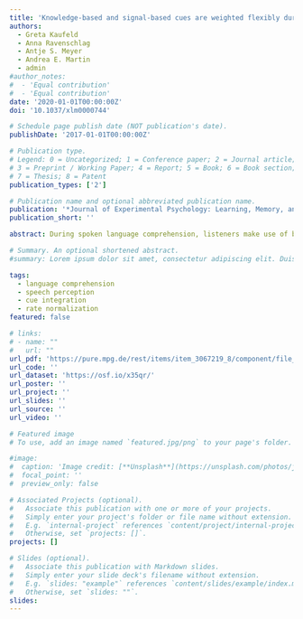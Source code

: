 ```yaml
---
title: 'Knowledge-based and signal-based cues are weighted flexibly during spoken language comprehension.'
authors:
  - Greta Kaufeld
  - Anna Ravenschlag
  - Antje S. Meyer
  - Andrea E. Martin
  - admin
#author_notes:
#  - 'Equal contribution'
#  - 'Equal contribution'
date: '2020-01-01T00:00:00Z'
doi: '10.1037/xlm0000744'

# Schedule page publish date (NOT publication's date).
publishDate: '2017-01-01T00:00:00Z'

# Publication type.
# Legend: 0 = Uncategorized; 1 = Conference paper; 2 = Journal article;
# 3 = Preprint / Working Paper; 4 = Report; 5 = Book; 6 = Book section;
# 7 = Thesis; 8 = Patent
publication_types: ['2']

# Publication name and optional abbreviated publication name.
publication: '*Journal of Experimental Psychology: Learning, Memory, and Cognition, 46*(3), 549-562, doi:10.1037/xlm0000744'
publication_short: ''

abstract: During spoken language comprehension, listeners make use of both knowledge-based and signal-based sources of information, but little is known about how cues from these distinct levels of representational hierarchy are weighted and integrated online. In an eye-tracking experiment using the visual world paradigm, we investigated the flexible weighting and integration of morphosyntactic gender marking (a knowledge-based cue) and contextual speech rate (a signal-based cue). We observed that participants used the morphosyntactic cue immediately to make predictions about upcoming referents, even in the presence of uncertainty about the cue’s reliability. Moreover, we found speech rate normalization effects in participants’ gaze patterns even in the presence of preceding morphosyntactic information. These results demonstrate that cues are weighted and integrated flexibly online, rather than adhering to a strict hierarchy. We further found rate normalization effects in the looking behavior of participants who showed a strong behavioral preference for the morphosyntactic gender cue. This indicates that rate normalization effects are robust and potentially automatic. We discuss these results in light of theories of cue integration and the two-stage model of acoustic context effects.

# Summary. An optional shortened abstract.
#summary: Lorem ipsum dolor sit amet, consectetur adipiscing elit. Duis posuere tellus ac convallis placerat. Proin tincidunt magna sed ex sollicitudin condimentum.

tags:
  - language comprehension
  - speech perception
  - cue integration
  - rate normalization
featured: false

# links:
# - name: ""
#   url: ""
url_pdf: 'https://pure.mpg.de/rest/items/item_3067219_8/component/file_3261436/content'
url_code: ''
url_dataset: 'https://osf.io/x35qr/'
url_poster: ''
url_project: ''
url_slides: ''
url_source: ''
url_video: ''

# Featured image
# To use, add an image named `featured.jpg/png` to your page's folder.

#image:
#  caption: 'Image credit: [**Unsplash**](https://unsplash.com/photos/jdD8gXaTZsc)'
#  focal_point: ''
#  preview_only: false

# Associated Projects (optional).
#   Associate this publication with one or more of your projects.
#   Simply enter your project's folder or file name without extension.
#   E.g. `internal-project` references `content/project/internal-project/index.md`.
#   Otherwise, set `projects: []`.
projects: []

# Slides (optional).
#   Associate this publication with Markdown slides.
#   Simply enter your slide deck's filename without extension.
#   E.g. `slides: "example"` references `content/slides/example/index.md`.
#   Otherwise, set `slides: ""`.
slides:
---
```


<!-- THIS MARKDOWN BIT IS CURRENTLY COMMENTED OUT









{{% callout note %}}
Click the _Cite_ button above to demo the feature to enable visitors to import publication metadata into their reference management software.
{{% /callout %}}

Supplementary notes can be added here, including [code and math](https://wowchemy.com/docs/content/writing-markdown-latex/).
-->